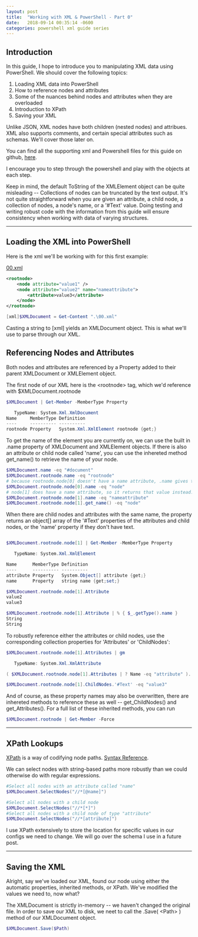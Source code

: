 ```yaml
---
layout: post
title:  "Working with XML & PowerShell - Part 0"
date:   2018-09-14 00:35:14 -0600
categories: powershell xml guide series
---
```


## Introduction

In this guide, I hope to introduce you to manipulating XML data using PowerShell. We should cover the following topics:

1. Loading XML data into PowerShell
2. How to reference nodes and attributes
3. Some of the nuances behind nodes and attributes when they are overloaded
4. Introduction to XPath
5. Saving your XML


Unlike JSON, XML nodes have both children (nested nodes) and attribues. XML also supports comments, and certain special attributes such as schemas. We'll cover those later on.

You can find all the supporting xml and Powershell files for this guide on github, [here](https://github.com/ephenix/XML-Powershell).

I encourage you to step through the powershell and play with the objects at each step.

Keep in mind, the default ToString of the XMLElement object can be quite misleading -- Collections of nodes can be truncated by the text output. It's not quite straightforward when you are given an attribute, a child node, a collection of nodes, a node's name, or a '#Text' value. Doing testing and writing robust code with the information from this guide will ensure consistency when working with data of varying structures.

---

## Loading the XML into PowerShell
Here is the xml we'll be working with for this first example:

[00.xml](https://github.com/ephenix/XML-Powershell/blob/master/00.xml)
```xml
<rootnode>
    <node attribute="value1" />
    <node attribute="value2" name="nameattribute">
        <attribute>value3</attribute>
    </node>
</rootnode>
```

```PowerShell
[xml]$XMLDocument = Get-Content ".\00.xml"
```

Casting a string to [xml] yields an XMLDocument object. This is what we'll use to parse through our XML.

## Referencing Nodes and Attributes

Both nodes and attributes are referenced by a Property added to their parent XMLDocument or XMLElement object.

The first node of our XML here is the \<rootnode> tag, which we'd reference with $XMLDocument.rootnode

```PowerShell
$XMLDocument | Get-Member -MemberType Property

   TypeName: System.Xml.XmlDocument
Name     MemberType Definition
----     ---------- ----------
rootnode Property   System.Xml.XmlElement rootnode {get;}
```

To get the name of the element you are currently on, we can use the built in .name property of XMLDocument and XMLElement objects. If there is also an attribute or child node called 'name', you can use the inhereted method get_name() to retrieve the name of your node.

```PowerShell
$XMLDocument.name -eq "#document"
$XMLDocument.rootnode.name -eq "rootnode"
# because rootnode.node[0] doesn't have a name attribute, .name gives the node name.
$XMLDocument.rootnode.node[0].name -eq "node"
# node[1] does have a name attribute, so it returns that value instead.
$XMLDocument.rootnode.node[1].name -eq "nameattribute"
$XMLDocument.rootnode.node[1].get_name() -eq "node"
```

When there are child nodes and attributes with the same name, the property returns an object[] array of the '#Text' properties of the attributes and child nodes, or the 'name' property if they don't have text.

```PowerShell

$XMLDocument.rootnode.node[1] | Get-Member -MemberType Property

   TypeName: System.Xml.XmlElement

Name      MemberType Definition
----      ---------- ----------
attribute Property   System.Object[] attribute {get;}
name      Property   string name {get;set;}

$XMLDocument.rootnode.node[1].Attribute
value2
value3

$XMLDocument.rootnode.node[1].Attribute | % { $_.getType().name }
String
String

```
To robustly reference either the attributes or child nodes, use the corresponding collection properties for 'Attributes' or 'ChildNodes':

```PowerShell
$XMLDocument.rootnode.node[1].Attributes | gm

   TypeName: System.Xml.XmlAttribute

( $XMLDocument.rootnode.node[1].Attributes | ? Name -eq "attribute" ).'#Text' -eq "value2"

$XMLDocument.rootnode.node[1].ChildNodes.'#Text' -eq "value3"
```

And of course, as these property names may also be overwritten, there are inhereted methods to reference these as well -- get_ChildNodes() and get_Attributes(). For a full list of these inherited methods, you can run

```PowerShell
$XMLDocument.rootnode | Get-Member -Force
```
---
## XPath Lookups

[XPath](https://www.w3schools.com/xml/xpath_intro.asp) is a way of codifying node paths. [Syntax Reference](https://www.w3schools.com/xml/xpath_syntax.asp).

We can select nodes with string-based paths more robustly than we could otherwise do with regular expressions.

```PowerShell
#Select all nodes with an attribute called "name"
$XMLDocument.SelectNodes("//*[@name]")

#Select all nodes with a child node
$XMLDocument.SelectNodes("//*[*]")
#Select all nodes with a child node of type "attribute"
$XMLDocument.SelectNodes("//*[attribute]")
```

I use XPath extensively to store the location for specific values in our configs we need to change. We will go over the schema I use in a future post.

---

## Saving the XML

Alright, say we've loaded our XML, found our node using either the automatic properties, inherited methods, or XPath. We've modified the values we need to, now what?

The XMLDocument is strictly in-memory -- we haven't changed the original file. In order to save our XML to disk, we neet to call the .Save( \<Path> ) method of our XMLDocument object.

```PowerShell
$XMLDocument.Save($Path)
```
